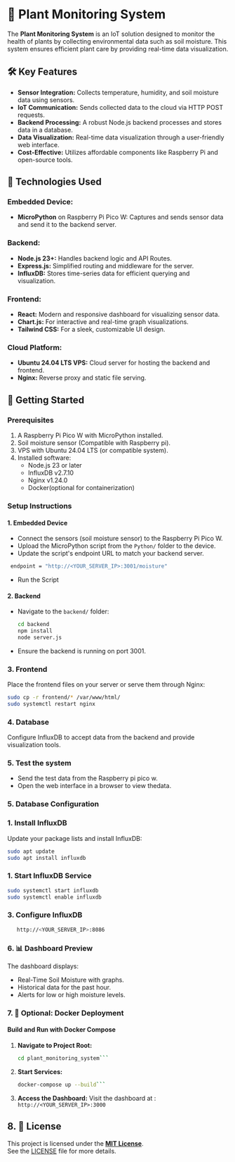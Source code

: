 # 🌱 Plant Monitoring System

The **Plant Monitoring System** is an IoT solution designed to monitor the health of plants by collecting environmental data such as soil moisture. This system ensures efficient plant care by providing real-time data visualization.

## 🛠️ Key Features

- **Sensor Integration:** Collects temperature, humidity, and soil moisture data using sensors.
- **IoT Communication:** Sends collected data to the cloud via HTTP POST requests.
- **Backend Processing:** A robust Node.js backend processes and stores data in a database.
- **Data Visualization:** Real-time data visualization through a user-friendly web interface.
- **Cost-Effective:** Utilizes affordable components like Raspberry Pi and open-source tools.


## 🔧 Technologies Used

### Embedded Device:
- **MicroPython** on Raspberry Pi Pico W: Captures and sends sensor data and send it to the backend server.

### Backend:
- **Node.js 23+:** Handles backend logic and API Routes.
- **Express.js:** Simplified routing and middleware for the server.
- **InfluxDB:** Stores time-series data for efficient querying and visualization.

### Frontend:
- **React:** Modern and responsive dashboard for visualizing sensor data.
- **Chart.js:** For interactive and real-time graph visualizations.
- **Tailwind CSS:** For a sleek, customizable UI design.

### Cloud Platform:
- **Ubuntu 24.04 LTS VPS:** Cloud server for hosting the backend and frontend.
- **Nginx:** Reverse proxy and static file serving.

## 🚀 Getting Started

### Prerequisites
1. A Raspberry Pi Pico W with MicroPython installed.
2. Soil moisture sensor (Compatible with Raspberry pi).
3. VPS with Ubuntu 24.04 LTS (or compatible system).
4. Installed software:
   - Node.js 23 or later
   - InfluxDB v2.7.10
   - Nginx v1.24.0
   - Docker(optional for containerization)

### Setup Instructions

#### 1. Embedded Device
- Connect the sensors (soil moisture sensor) to the Raspberry Pi Pico W.
- Upload the MicroPython script from the `Python/` folder to the device.
- Update the script's endpoint URL to match your backend server.
 ```bash
  endpoint = "http://<YOUR_SERVER_IP>:3001/moisture"
```
- Run the Script

#### 2. Backend
- Navigate to the `backend/` folder:
  ```bash
  cd backend
  npm install
  node server.js

- Ensure the backend is running on port 3001.

### 3. Frontend
Place the frontend files on your server or serve them through Nginx:

```bash
sudo cp -r frontend/* /var/www/html/
sudo systemctl restart nginx
```


### 4. Database

Configure InfluxDB to accept data from the backend and provide visualization tools.


### 5. Test the system

- Send the test data from the Raspberry pi pico w.
- Open the web interface in a browser to view thedata.

### 5. **Database Configuration**

### 1. Install InfluxDB

Update your package lists and install InfluxDB:

```bash
sudo apt update
sudo apt install influxdb
```

### 1. Start InfluxDB Service
```bash
sudo systemctl start influxdb
sudo systemctl enable influxdb
```
### 3. Configure InfluxDB
```Bash
   http://<YOUR_SERVER_IP>:8086
```
### 6. 📊 Dashboard Preview

The dashboard displays: 
- Real-Time Soil Moisture with graphs.
- Historical data for the past hour.
- Alerts for low or high moisture levels.

### 7. 🐳 **Optional: Docker Deployment**

#### **Build and Run with Docker Compose**

1. **Navigate to Project Root:**

   ```bash
   cd plant_monitoring_system```
2. **Start Services:**
   ```bash
   docker-compose up --build```

2. **Access the Dashboard:**
   Visit the dashboard at :
   ```http://<YOUR_SERVER_IP>:3000```


## 8. 📜 License

This project is licensed under the **[MIT License](https://opensource.org/licenses/MIT)**.  
See the [LICENSE](LICENSE) file for more details.


 
